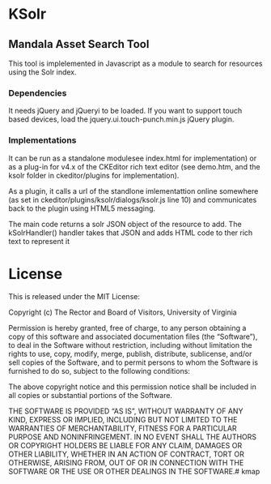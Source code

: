 # KSolr 
## Mandala Asset Search Tool 

This tool is implelemented in Javascript as a module to search for resources using
the Solr index. 

### Dependencies 

It needs jQuery and jQueryi to be loaded. If you want to support touch based devices, 
load the jquery.ui.touch-punch.min.js jQuery plugin.

### Implementations

It can be run as a standalone modulesee index.html for implementation) or as a 
plug-in for v4.x of the CKEditor rich text editor (see demo.htm, and the ksolr folder in
ckeditor/plugins for implementation).

As a plugin, it calls a url of the standlone imlementattion online somewhere
(as set in ckeditor/plugins/ksolr/dialogs/ksolr.js line 10) and communicates 
back to the plugin using HTML5 messaging.

The main code returns a solr JSON object of the resource to add. The kSolrHandler()
handler takes that JSON and adds  HTML code to ther rich text to represent it

License
=====

This is released under the MIT License:

Copyright (c) The Rector and Board of Visitors, University of Virginia

Permission is hereby granted, free of charge, to any person obtaining a copy
of this software and associated documentation files (the “Software”), to deal
in the Software without restriction, including without limitation the rights
to use, copy, modify, merge, publish, distribute, sublicense, and/or sell
copies of the Software, and to permit persons to whom the Software is
furnished to do so, subject to the following conditions:

The above copyright notice and this permission notice shall be included in
all copies or substantial portions of the Software.

THE SOFTWARE IS PROVIDED “AS IS”, WITHOUT WARRANTY OF ANY KIND, EXPRESS OR
IMPLIED, INCLUDING BUT NOT LIMITED TO THE WARRANTIES OF MERCHANTABILITY,
FITNESS FOR A PARTICULAR PURPOSE AND NONINFRINGEMENT. IN NO EVENT SHALL THE
AUTHORS OR COPYRIGHT HOLDERS BE LIABLE FOR ANY CLAIM, DAMAGES OR OTHER
LIABILITY, WHETHER IN AN ACTION OF CONTRACT, TORT OR OTHERWISE, ARISING FROM,
OUT OF OR IN CONNECTION WITH THE SOFTWARE OR THE USE OR OTHER DEALINGS IN
THE SOFTWARE.# kmap
